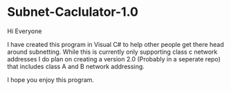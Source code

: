 # Subnet-Caclulator-1.0

<p>Hi Everyone</p>

<p>I have created this program in Visual C# to help other people get there head around subnetting.  While this is currently only supporting class c network addresses I do plan on creating a version 2.0 (Probably in a seperate repo) that includes class A and B network addressing. </p>

<p>I hope you enjoy this program. </p>
